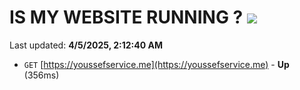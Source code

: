# IS MY WEBSITE RUNNING ? [![](https://img.shields.io/static/v1?label=Sponsor&message=%E2%9D%A4&logo=GitHub&color=%23fe8e86)](https://github.com/sponsors/Youssef-Lehmam)

Last updated: **4/5/2025, 2:12:40 AM**

- `GET` [https://youssefservice.me](https://youssefservice.me) - **Up** (356ms)
